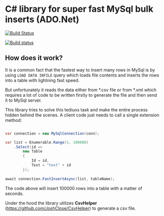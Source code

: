 # C# library for super fast MySql bulk inserts (ADO.Net)

[![Build Status](https://travis-ci.org/klym1/FastInsert.svg?branch=master)](https://travis-ci.org/klym1/FastInsert)

[![Build status](https://ci.appveyor.com/api/projects/status/cdu5b6lis9ijs6gf?svg=true)](https://ci.appveyor.com/project/klym1/fastinsert)

## How does it work?

It is a common fact that the fastest way to insert many rows in MySql is by using `LOAD DATA INFILE` query which loads file contents and inserts the rows into a table with lightning fast speed.

But unfortunately it reads the data either from *.csv file or from *.xml which requires a lot of code to be written firstly to generate the file and then send it to MySql server.

This library tries to solve this tediuos task and make the entire process hidden behind the scenes. A client code just needs to call a single extension method:

```csharp

var connection = new MySqlConnection(conn);

var list = Enumerable.Range(1, 100000)
    .Select(id =>
        new Table
        {
            Id = id,
            Text = "text" + id
        });
            
await connection.FastInsertAsync(list, tableName);

```

The code above will insert 100000 rows into a table with a matter of seconds.

Under the hood the library utilizes **CsvHelper** (https://github.com/JoshClose/CsvHelper) to generate a csv file.
